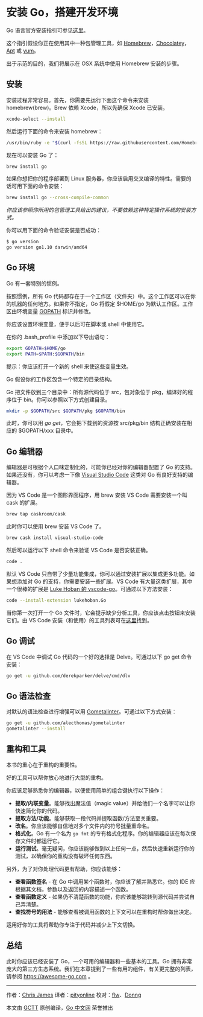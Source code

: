 # 安装 Go，搭建开发环境

Go 语言官方安装指引可参见[这里](https://golang.org/doc/install)。

这个指引假设你正在使用其中一种包管理工具，如 [Homebrew](https://brew.sh)，[Chocolatey](https://chocolatey.org)，[Apt](https://help.ubuntu.com/community/AptGet/Howto) 或 [yum](https://access.redhat.com/solutions/9934)。

出于示范的目的，我们将展示在 OSX 系统中使用 Homebrew 安装的步骤。

## 安装

安装过程非常容易。首先，你需要先运行下面这个命令来安装 homebrew(brew)。Brew 依赖 Xcode，所以先确保 Xcode 已安装。

```sh
xcode-select --install
```

然后运行下面的命令来安装 homebrew：

```sh
/usr/bin/ruby -e "$(curl -fsSL https://raw.githubusercontent.com/Homebrew/install/master/install)"
```

现在可以安装 Go 了：

```sh
brew install go
```

如果你想把你的程序部署到 Linux 服务器，你应该启用交叉编译的特性。需要的话可用下面的命令安装：

```sh
brew install go --cross-compile-common
```

*你应该参照你所用的包管理工具给出的建议，不要依赖这种特定操作系统的安装方式。*

你可以用下面的命令验证安装是否成功：

```sh
$ go version
go version go1.10 darwin/amd64
```

## Go 环境

Go 有一套特别的惯例。

按照惯例，所有 Go 代码都存在于一个工作区（文件夹）中。这个工作区可以在你的机器的任何地方。如果你不指定，Go 将假定 $HOME/go 为默认工作区。工作区由环境变量 [GOPATH](https://golang.org/cmd/go/#hdr-GOPATH_environment_variable) 标识并修改。

你应该设置环境变量，便于以后可在脚本或 shell 中使用它。

在你的 .bash_profile 中添加以下导出语句：

```sh
export GOPATH=$HOME/go
export PATH=$PATH:$GOPATH/bin
```

提示：你应该打开一个新的 shell 来使这些变量生效。

Go 假设你的工作区包含一个特定的目录结构。

Go 把文件放到三个目录中：所有源代码位于 src，包对象位于 pkg，编译好的程序位于 bin。你可以参照以下方式创建目录。

```sh
mkdir -p $GOPATH/src $GOPATH/pkg $GOPATH/bin
```

此时，你可以用 _go get_，它会把下载到的资源按 src/pkg/bin 结构正确安装在相应的 $GOPATH/xxx 目录中。

## Go 编辑器

编辑器是可根据个人口味定制化的，可能你已经对你的编辑器配置了 Go 的支持。如果还没有，你可以考虑一下像 [Visual Studio Code](https://code.visualstudio.com) 这类对 Go 有良好支持的编辑器。

因为 VS Code 是一个图形界面程序，用 brew 安装 VS Code 需要安装一个叫 cask 的扩展。

```sh
brew tap caskroom/cask
```

此时你可以使用 brew 安装 VS Code 了。

```sh
brew cask install visual-studio-code
```

然后可以运行以下 shell 命令来验证 VS Code 是否安装正确。

```sh
code .
```

默认 VS Code 只自带了少量功能集成，你可以通过安装扩展以集成更多功能。如果想添加对 Go 的支持，你需要安装一些扩展。VS Code 有大量这类扩展，其中一个很棒的扩展是 [Luke Hoban 的 vscode-go](https://github.com/Microsoft/vscode-go)。可通过以下方法安装：

```sh
code --install-extension lukehoban.Go
```

当你第一次打开一个 Go 文件时，它会提示缺少分析工具，你应该点击按钮来安装它们。由 VS Code 安装（和使用）的工具列表可在[这里](https://github.com/Microsoft/vscode-go/wiki/Go-tools-that-the-Go-extension-depends-on)找到。

## Go 调试

在 VS Code 中调试 Go 代码的一个好的选择是 Delve。可通过以下 go get 命令安装：

```sh
go get -u github.com/derekparker/delve/cmd/dlv
```

## Go 语法检查

对默认的语法检查进行增强可以用 [Gometalinter](https://github.com/alecthomas/gometalinter)。可通过以下方式安装：

```sh
go get -u github.com/alecthomas/gometalinter
gometalinter --install
```

## 重构和工具

本书的重心在于重构的重要性。

好的工具可以帮你放心地进行大型的重构。

你应该足够熟悉你的编辑器，以便使用简单的组合键执行以下操作：

- **提取/内联变量**。能够找出魔法值（magic value）并给他们一个名字可以让你快速简化你的代码。
- **提取方法/功能**。能够获取一段代码并提取函数/方法至关重要。
- **改名**。你应该能够自信地对多个文件内的符号批量重命名。
- **格式化**。Go 有一个名为 `go fmt` 的专有格式化程序。你的编辑器应该在每次保存文件时都运行它。
- **运行测试**。毫无疑问，你应该能够做到以上任何一点，然后快速重新运行你的测试，以确保你的重构没有破坏任何东西。

另外，为了对你处理代码更有帮助，你应该能够：

- **查看函数签名** - 在 Go 中调用某个函数时，你应该了解并熟悉它。你的 IDE 应根据其文档，参数以及返回的内容描述一个函数。
- **查看函数定义** - 如果仍不清楚函数的功能，你应该能够跳转到源代码并尝试自己弄清楚。
- **查找符号的用法** - 能够查看被调用函数的上下文可以在重构时帮你做出决定。

运用好你的工具将帮助你专注于代码并减少上下文切换。

## 总结

此时你应该已经安装了 Go，一个可用的编辑器和一些基本的工具。Go 拥有非常庞大的第三方生态系统。我们在本章提到了一些有用的组件，有关更完整的列表，请参阅 https://awesome-go.com 。

---

作者：[Chris James](https://dev.to/quii)
译者：[pityonline](https://github.com/pityonline)
校对：[flw](https://github.com/flw-cn)、[Donng](https://github.com/Donng)

本文由 [GCTT](https://github.com/studygolang/GCTT) 原创编译，[Go 中文网](https://studygolang.com/) 荣誉推出
